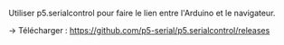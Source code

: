 Utiliser p5.serialcontrol pour faire le lien entre l'Arduino et le navigateur.

&rarr; Télécharger : https://github.com/p5-serial/p5.serialcontrol/releases


